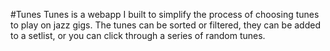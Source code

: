 #Tunes
Tunes is a webapp I built to simplify the process of choosing tunes to play on jazz gigs. The tunes can be sorted or filtered, they can be added to a setlist, or you can click through a series of random tunes.
